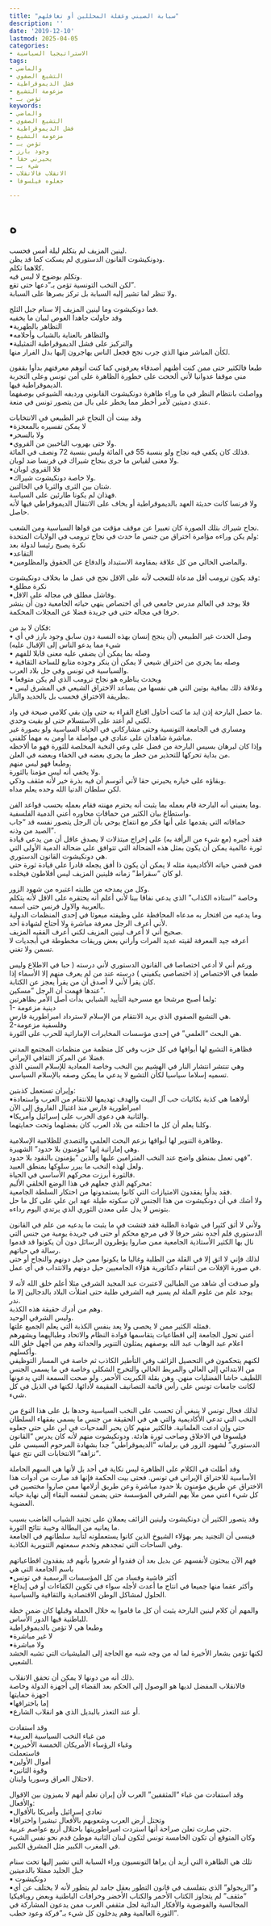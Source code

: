 ```yaml
---
title: "سبابة الصيني وغفلة المحللين أو تغافلهم"
description: ''
date: '2019-12-10'
lastmod: 2025-04-05
categories:
- الاستراتيجيا السياسية
tags:
- والماضي
- التشيع الصفوي
- فشل الديموقراطية
- مزعومة التشيع
- تؤمن بـ
keywords:
- والماضي
- التشيع الصفوي
- فشل الديموقراطية
- مزعومة التشيع
- تؤمن بـ
- وجود بارز
- يحيرني حقا
- شيء بـ
- الانقلاب فالانقلاب
- جعلوه فيلسوفا

---
```

# **ه**

لينين المزيف لم يتكلم ليلة أمس فحسب.  
ودونكيشوت القانون الدستوري لم يسكت كما قد يظن.  
كلاهما تكلم.  
وتكلم بوضوح لا لبس فيه.  
لكن النخب التونسية تؤمن بـ”دعها حتى تقع”.  
ولا تنظر لما تشير إليه السبابة بل تركز بصرها على السبابة.

فما دونكيشوت وما لينين المزيف إلا سنام جبل الثلج.  
وقد حاولت جاهدا الغوص لبيان ما يخفيه  
▪︎التظاهر بالطهرية  
▪︎والتظاهر بالعناية بالشباب وأحلامه  
▪︎والتركيز على فشل الديموقراطية التمثيلية  
لكأن المباشر منها الذي جرب نجح فجعل الناس يهاجرون إليها بدل الفرار منها.

طبعا فالكثير حتى ممن كنت أظنهم أصدقاء يعرفوني كما كنت أتوهم معرفتهم بدأوا يقفون مني موقفا عدوانيا لأني ألححت على خطورة الظاهرة على أمن تونس وعلى التجربة الديموقراطية فيها.  
وواصلت بانتظام النظر في ما وراء ظاهرة دونكيشوت القانوني ورديفه الشيوعي بوصفهما عندي دميتين لأمر أخطر مما يخطر على بال من يتصور تونس في منعة.

وقد بينت أن النجاح غير الطبيعي في الانتخابات  
▪︎لا يمكن تفسيره بالمعجزة  
▪︎ولا بالسحر  
▪︎ولا حتى بهروب الناخبين من القروي.  
فذلك كان يكفي فيه نجاح ولو بنسبة 55 في المائة وليس بنسبة 72 ونصف في المائة.  
ولا معنى لقياس ما جرى بنجاح شيراك في فرنسا ضد لوبان.  
▪︎فلا القروي لوبان  
▪︎ولا خاصة دونكيشوت شيراك.  
شتان بين الثرى والثريا في الحالتين.  
فهذان لم يكونا طارئين على السياسة.  
ولا فرنسا كانت حديثة العهد بالديموقراطية أو يخاف على الانتقال الديموقراطي فيها لأنه حاصل.

نجاح شيراك بتلك الصورة كان تعبيرا عن موقف مؤقت من قواها السياسية ومن الشعب.  
ولم يكن وراءه مؤامرة اختراق من جنس ما حدث في نجاح ترومب في الولايات المتحدة:  
نكرة يصبح رئيسا لدولة بعد  
▪︎التقاعد  
▪︎والماضي الخالي من كل علاقة بمقاومة الاستبداد والدفاع عن الحقوق والمظلومين.

وقد يكون ترومب أقل مدعاة للتعجب لأنه على الاقل نجح في عمل ما بخلاف دونكيشوت:  
▪︎نكرة مطلق  
▪︎وفاشل مطلق في مجاله على الاقل.  
فلا يوجد في العالم مدرس جامعي في أي اختصاص ينهي حياته الجامعية دون أن ينشر حرفا في مجاله حتى في جريدة فضلا عن المجلات المحكمة.

فكان لا بد من:  
• وصل الحدث غير الطبيعي (أن ينجح إنسان بهذه النسبة دون سابق وجود بارز في أي شيء مما يدعو الناس إلى الإقبال عليه)  
• وصله بما يمكن أن يضفي عليه معنى قابلا للفهم  
• وصله بما يجري من اختراق شيعي لا يمكن أن ينكر وجوده متابع للساحة الثقافية والسياسية في تونس وفي جل بلاد العرب.  
• وبحدث يناظره هو نجاح ترومب الذي لم يكن متوقعا  
• وعلاقة ذلك بمافية بوتين التي هي نفسها من يساعد الاختراق الشيعي في المشرق ليس بطريقة الاختراق فحسب بل بالحديد والنار.

ما حصل البارحة إذن ايد ما كنت أحاول اقناع القراء به حتى وإن بقي كلامي صيحة في واد.  
لكني لم أعتد على الاستسلام حتى لو بقيت وحدي.  
ومساري في الجامعة التونسية وحتى مشاركاتي في الحياة السياسية ولو بصورة غير مباشرة شاهدان على عنادي في مواصلة ما أومن به مهما كلفني.  
وإذا كان لبرهان بسيس البارحة من فضل على وعي النخبة المخلصة للثورة فهو ما ألاحظه من بداية تحركها للتحذير من خطر ما يجري بعضه في الخفاء وبعضه في العلن.  
وطبعا فهو ليس منهم.  
ولا يخفي أنه ليس مؤمنا بالثورة.  
وبقاؤه على خياره يحيرني حقا لأني أتوسم أن فيه بذرة خير لأنه مثقف وذكي.  
لكن سلطان الدنيا الله وحده يعلم مداه.

وما يعنيني أنه البارحة قام بعمله بما يثبت أنه يحترم مهنته فقام بعمله بحسب قواعد الفن.  
واستطاع بيان الكثير من حماقات محاوره أعني الدمية الفلسفية.  
حماقاته التي يقدمها على أنها فكر مع انتفاخ يوحي بأن الرجل يتصور نفسه قد “جاب الصيد من وذنه”.  
فقد أجبره (مع شيء من الرأفة به) على إخراج مبتذلات لا يصدق عاقل أن من يدعي قيادة ثورة عالمية يمكن أن يكون بمثل هذه الضحالة التي تتوافق على ضحالة الدمية الأولى التي هي دونكيشوت القانون الدستوري.  
فمن قضى حياته الأكاديمية مثله لا يمكن أن يكون ذا أفق يجعله قادرا على قيادة ثورة حتى لو كان “سقراط” زمانه فلينين المزيف ليس أفلاطون فيخلده.

وكل من يمدحه من طلبته اعتبره من شهود الزور.  
وخاصة “استاذه الكذاب” الذي يدعي نفاقا بينا لأني أعلم أنه يحتقره على الاقل لأنه يتكلم بالعربية والاول فرنس حتى اسمه.  
وما يدعيه من افتخار به مدعاه المحافظة على وظيفته مبعوثا في إحدى المنظمات الدولية لأني أعرف الرجل معرفة مباشرة ولا أحتاج لشهادة أحد.  
صحيح أني لا أعرف لينين المزيف لكني أعرف الفقيه المزيف.  
أعرفه جيد المعرفة لقيته عديد المرات وأراني بعض وريقات مخطوطة في أبجديات لا تسمن ولا تغني.

ورغم أني لا أدعي اختصاصا في القانون الدستوري لأني درسته ( حبا في الاطلاع وليس طمعا في الاختصاص إذ اختصاصي يكفيني ) درسته عند من لم يعرف منهم إلا الأسماء إذا كان يقرأ لأني لا أصدق أن من يقرأ يعجز عن الكتابة.  
عندها فهمت أن الرجل “مسكين”.  
ولما أصبح مرشحا مع مسرحية التأييد الشبابي بدأت أصل الأمر بظاهرتين:  
1- دينية مزعومة  
هي التشيع الصفوي الذي يريد الانتقام من الإسلام لاسترداد امبراطورية فارس.  
2-وفلسفية مزعومة  
هي البحث “العلمي” في إحدى مؤسسات المخابرات الإماراتية للحرب على الثورة.

فظاهرة التشيع لها أبواقها في كل حزب وفي كل منظمة من منظمات المجتمع المدني فضلا عن المركز الثقافي الإيراني.  
وهي تنتشر انتشار النار في الهشيم بين النخب وخاصة المعادية للإسلام السني الذي تسميه إسلاما سياسيا لكأن التشيع لا يدعي ما يمكن وصفه بالإسلام السياسي.

وإيران تستعمل كذبتين:  
▪︎أولاهما هي كذبة بكائيات حب آل البيت والهدف تهديمها للانتقام من العرب واستعادة امبراطورية فارس منذ اغتيال الفاروق إلى الآن  
▪︎والثانية هي دعوى الحرب على إسرائيل وأمريكا.  
وكلنا يعلم أن كل ما احتلته من بلاد العرب كان بفضلهما وتحت حمايتهما.

وظاهرة التنوير لها أبواقها بزعم البحث العلمي والتصدي للظلامية الإسلامية.  
وهي إماراتية إنها “مؤمنون بلا حدود” الشهيرة.  
فهي تعمل بمنطق واضح عند النخب المترامين عليها والذين “يؤمنون بالنقود بلا حدود”.  
ولعل لهذه النخب ما يبرر سلوكها بمنطق العبيد.  
فالثورة أبرزت محركهم الأساسي في الحياة.  
محركهم الذي جعلهم في هذا الوضع الخلقي الأليم:  
فقد بدأوا يفقدون الامتيازات التي كانوا يستمدونها من احتكار السلطة الجامعية.  
ولا أشك في أن دونكيشوت من هذا الجنس لان سكوته طيلة عهد ابن علي على كل ما حل بتونس لا يدل على معدن الثوري الذي يرتدي اليوم رداءه.

ولأني لا أثق كثيرا في شهادة الطلبة فقد فتشت في ما يثبت ما يدعيه من علم في القانون الدستوري فلم أجده نشر حرفا لا في مرجع محكم أو حتى في جريدة يومية من جنس التي نال بها الكثير الأستاذية الجامعية ممن صاروا يؤطرون الرسائل دون أن يكونوا قد قدموا رسالة في حياتهم.  
لذلك فإني لا اثق إلا في القلة من الطلبة وغالبا ما يكونوا ممن حيل دونهم والنجاح أو حتى في صورة الإفلات من انتقام دكتاتورية هؤلاء الجامعيين حيل دونهم والانتداب في أي عمل.

ولو صدقت أي شاهد من الطبالين لاعتبرت عبد المجيد الشرفي مثلا أعلم خلق الله لأنه لا يوجد علم من علوم الملة لم يسير فيه الشرفي طلبة حتى امتلأت البلاد بالدجالين إلا ما ندر.  
وهم من أدرك حقيقة هذه الكذبة.  
وليس الشرفي الوحيد.  
فمثله الكثير ممن لا يحصى ولا يعد بنفس الكذبة التي يعلم الجميع علتها.  
أعني تحول الجامعة إلى اقطاعيات يتقاسمها قوادة النظام والاتحاد وطباليهما ويشهرهم اعلام عبد الوهاب عبد الله بوصفهم يمثلون التنوير والحداثة وهم من أجهل خلق الله وأكسلهم.  
لكنهم يتحكمون في التحصيل الزائف وفي التأطير الكاذب ثم خاصة في المسار التوظيفي من الابتدائي إلى العالي والمربط الخالي والتخرج الشكلي وخاصة في ما يسمى الجنس اللطيف حاشا الفضليات منهن. وهن بقلة الكبريت الأحمر. ولو صحت السمعة التي يدعونها لكانت جامعات تونس على رأس قائمة التصانيف المقيمة لأدائها. لكنها في الذيل في كل شيء.

لذلك فحال تونس لا ينبغي أن تحسب على النخب السياسية وحدها بل على هذا النوع من النخب التي تدعي الأكاديمية والتي هي في الحقيقة من جنس ما يسمى بفقهاء السلطان حتى وإن ادعت العلمانية. فالكثير منهم كان يحبر المدحيات في ابن علي حتى جعلوه فيلسوفا في الاخلاق وصاحب ثورة هادئة. ودونكيشوت منهم لأنه كان يدرس “القانون الدستوري” لشهود الزور في برلمانه “الديموقراطي” جدا بشهادة المرحوم السبسي على “نزاهة” الانتخابات التي نتج عنها.

وقد أطلت في الكلام على الظاهرة ليس نكاية في أحد بل لأنها هي السهم الحاملة الأساسية للاختراق الإيراني في تونس. فحتى بيت الحكمة فإنها قد صارت من أدوات هذا الاختراق عن طريق مؤمنون بلا حدود مباشرة وعن طريق أزلامها ممن صاروا مختصين في كل شيء أعني ممن ملأ بهم الشرفي المؤسسة حتى يضمن لنفسه البقاء إلى نهاية حياته العضوية.

وقد يتصور الكثير أن دونكيشوت ولينين الزائف يعملان على تجنيد الشباب الغاضب بسبب ما يعانيه من البطالة وخيبة نتائج الثورة.  
فينسى أن التجنيد يمر بهؤلاء الشيوخ الذين كانوا يستعملونه لتأبيد سلطانهم في الجامعة وفي الساحات التي تمجدهم وتخدم سمعتهم التنويرية الكاذبة.

فهم الآن يبحثون لأنفسهم عن بديل بعد أن فقدوا أو شعروا بأنهم قد يفقدون اقطاعياتهم باسم الجامعة التي هي  
▪︎أكثر فاشية وفساد من كل المؤسسات الرسمية في تونس  
▪︎وأكثر عقما منها جميعا في انتاج ما أعدت لأجله سواء في تكوين الكفاءات أو في إبداع الحلول لمشاكل الوطن الاقتصادية والثقافية والسياسية.

والمهم أن كلام لينين البارحة يثبت أن كل ما قاموا به خلال الحملة وقبلها كان ضمن خطة للباطنية فيها الدور الأساس.  
وطبعا هي لا تؤمن بالديموقراطية  
▪︎لا غير مباشرة  
▪︎ولا مباشرة  
لكنها تؤمن بشعار الأخيرة لما له من وجه شبه مع الحاجة إلى المليشيات التي تشبه الحشد الشعبي.

ذلك أنه من دونها لا يمكن أن تحقق الانقلاب.  
فالانقلاب المفضل لديها هو الوصول إلى الحكم بعد القضاء إلى أجهزة الدولة وخاصة اجهزة حمايتها  
▪︎إما باختراقها  
▪︎أو عند التعذر بالبديل الذي هو انقلاب الشارع.

وقد استفادت  
▪︎من غباء النخب السياسية العربية  
▪︎وغباء الرؤساء الأمريكان الخمسة الأخيرين  
فاستعملت  
▪︎أموال الأولين  
▪︎وقوة الثانين  
لاحتلال العراق وسوريا ولبنان.

وقد استفادت من غباء “المثقفين” العرب لأن إيران تعلم أنهم لا يميزون بين الاقوال والأفعال:  
▪︎تعادي إسرائيل وأمريكا بالأقوال  
▪︎وتحتل أرض العرب وشعوبهم بالأفعال تبشيرا واختراقا  
حتى صارت تعلن صراحة أنها استردت امبراطوريتها باحتلال أربع عواصم عربية.  
وكان المتوقع أن تكون الخامسة تونس لتكون لبنان الثانية موطئ قدم نحو نفس الشيء في المغرب الكبير مثل المشرق الكبير.

تلك هي الظاهرة التي أريد أن يراها التونسيون وراء السبابة التي تشير إليها تحت سنام جبل الجليد ممثلا بالدميتين  
▪︎ دونكيشوت  
▪︎و”الريجولو” الذي يتفلسف في قانون التطور بعقل جامد لم يتطور لأنه لا يختلف عن أي “مثقف” لم يتجاوز الكتاب الأحمر والكتاب الأخضر وخرافات الباطنية وبعض روبافيكيا المجالسية والفوضوية والأفكار البدائية لجل مثقفي العرب ممن يدعون المشاركة في الثورة العالمية وهم يدخلون كل شيء بـ”فركة وعود حطب”.

###
